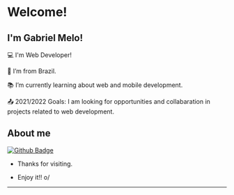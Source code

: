 # Welcome!

 

## I'm Gabriel Melo!

 

:computer: I'm Web Developer!

:house_with_garden: I’m from Brazil.

:books: I’m currently learning about web and mobile development.

:outbox_tray: 2021/2022 Goals: I am looking for opportunities and collabaration in projects related to web development.


## About me

[![Github Badge](https://img.shields.io/badge/-Github-000?style=flat-square&logo=Github&logoColor=white&link=https://github.com/gabuoff)](https://github.com/gabuoff)



- Thanks for visiting.

- Enjoy it!! o/

----------------------------------------------------------------------------------

